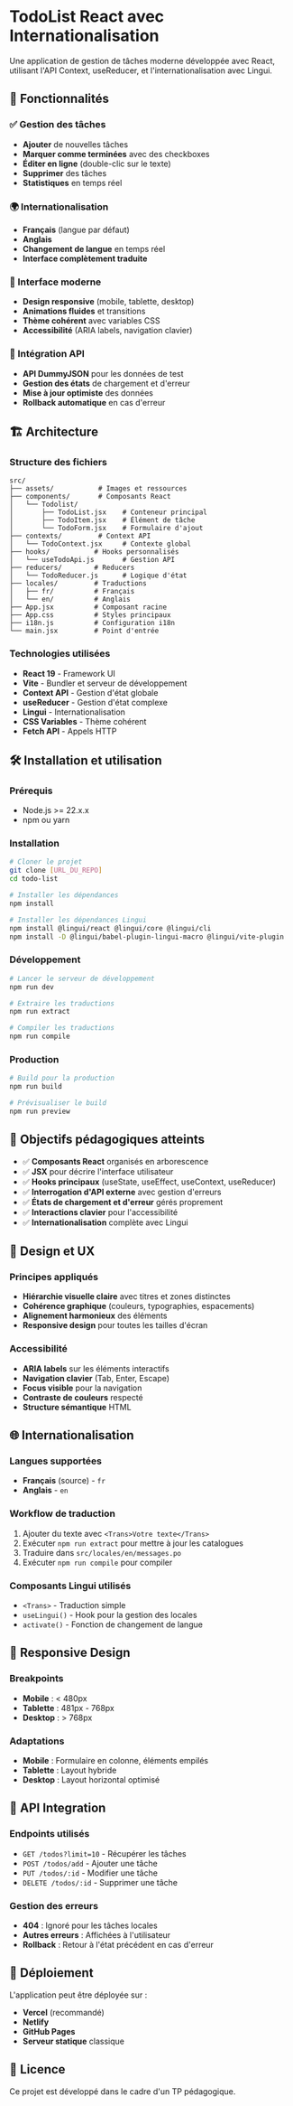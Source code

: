 # TodoList React avec Internationalisation

Une application de gestion de tâches moderne développée avec React, utilisant l'API Context, useReducer, et l'internationalisation avec Lingui.

## 🚀 Fonctionnalités

### ✅ Gestion des tâches
- **Ajouter** de nouvelles tâches
- **Marquer comme terminées** avec des checkboxes
- **Éditer en ligne** (double-clic sur le texte)
- **Supprimer** des tâches
- **Statistiques** en temps réel

### 🌍 Internationalisation
- **Français** (langue par défaut)
- **Anglais**
- **Changement de langue** en temps réel
- **Interface complètement traduite**

### 🎨 Interface moderne
- **Design responsive** (mobile, tablette, desktop)
- **Animations fluides** et transitions
- **Thème cohérent** avec variables CSS
- **Accessibilité** (ARIA labels, navigation clavier)

### 🔌 Intégration API
- **API DummyJSON** pour les données de test
- **Gestion des états** de chargement et d'erreur
- **Mise à jour optimiste** des données
- **Rollback automatique** en cas d'erreur

## 🏗️ Architecture

### Structure des fichiers
```
src/
├── assets/           # Images et ressources
├── components/       # Composants React
│   └── Todolist/
│       ├── TodoList.jsx    # Conteneur principal
│       ├── TodoItem.jsx    # Élément de tâche
│       └── TodoForm.jsx    # Formulaire d'ajout
├── contexts/         # Context API
│   └── TodoContext.jsx     # Contexte global
├── hooks/           # Hooks personnalisés
│   └── useTodoApi.js       # Gestion API
├── reducers/        # Reducers
│   └── TodoReducer.js      # Logique d'état
├── locales/         # Traductions
│   ├── fr/          # Français
│   └── en/          # Anglais
├── App.jsx          # Composant racine
├── App.css          # Styles principaux
├── i18n.js          # Configuration i18n
└── main.jsx         # Point d'entrée
```

### Technologies utilisées
- **React 19** - Framework UI
- **Vite** - Bundler et serveur de développement
- **Context API** - Gestion d'état globale
- **useReducer** - Gestion d'état complexe
- **Lingui** - Internationalisation
- **CSS Variables** - Thème cohérent
- **Fetch API** - Appels HTTP

## 🛠️ Installation et utilisation

### Prérequis
- Node.js >= 22.x.x
- npm ou yarn

### Installation
```bash
# Cloner le projet
git clone [URL_DU_REPO]
cd todo-list

# Installer les dépendances
npm install

# Installer les dépendances Lingui
npm install @lingui/react @lingui/core @lingui/cli
npm install -D @lingui/babel-plugin-lingui-macro @lingui/vite-plugin
```

### Développement
```bash
# Lancer le serveur de développement
npm run dev

# Extraire les traductions
npm run extract

# Compiler les traductions
npm run compile
```

### Production
```bash
# Build pour la production
npm run build

# Prévisualiser le build
npm run preview
```

## 🎯 Objectifs pédagogiques atteints

- ✅ **Composants React** organisés en arborescence
- ✅ **JSX** pour décrire l'interface utilisateur
- ✅ **Hooks principaux** (useState, useEffect, useContext, useReducer)
- ✅ **Interrogation d'API externe** avec gestion d'erreurs
- ✅ **États de chargement et d'erreur** gérés proprement
- ✅ **Interactions clavier** pour l'accessibilité
- ✅ **Internationalisation** complète avec Lingui

## 🎨 Design et UX

### Principes appliqués
- **Hiérarchie visuelle claire** avec titres et zones distinctes
- **Cohérence graphique** (couleurs, typographies, espacements)
- **Alignement harmonieux** des éléments
- **Responsive design** pour toutes les tailles d'écran

### Accessibilité
- **ARIA labels** sur les éléments interactifs
- **Navigation clavier** (Tab, Enter, Escape)
- **Focus visible** pour la navigation
- **Contraste de couleurs** respecté
- **Structure sémantique** HTML

## 🌐 Internationalisation

### Langues supportées
- **Français** (source) - `fr`
- **Anglais** - `en`

### Workflow de traduction
1. Ajouter du texte avec `<Trans>Votre texte</Trans>`
2. Exécuter `npm run extract` pour mettre à jour les catalogues
3. Traduire dans `src/locales/en/messages.po`
4. Exécuter `npm run compile` pour compiler

### Composants Lingui utilisés
- `<Trans>` - Traduction simple
- `useLingui()` - Hook pour la gestion des locales
- `activate()` - Fonction de changement de langue

## 📱 Responsive Design

### Breakpoints
- **Mobile** : < 480px
- **Tablette** : 481px - 768px
- **Desktop** : > 768px

### Adaptations
- **Mobile** : Formulaire en colonne, éléments empilés
- **Tablette** : Layout hybride
- **Desktop** : Layout horizontal optimisé

## 🔧 API Integration

### Endpoints utilisés
- `GET /todos?limit=10` - Récupérer les tâches
- `POST /todos/add` - Ajouter une tâche
- `PUT /todos/:id` - Modifier une tâche
- `DELETE /todos/:id` - Supprimer une tâche

### Gestion des erreurs
- **404** : Ignoré pour les tâches locales
- **Autres erreurs** : Affichées à l'utilisateur
- **Rollback** : Retour à l'état précédent en cas d'erreur

## 🚀 Déploiement

L'application peut être déployée sur :
- **Vercel** (recommandé)
- **Netlify**
- **GitHub Pages**
- **Serveur statique** classique

## 📝 Licence

Ce projet est développé dans le cadre d'un TP pédagogique.